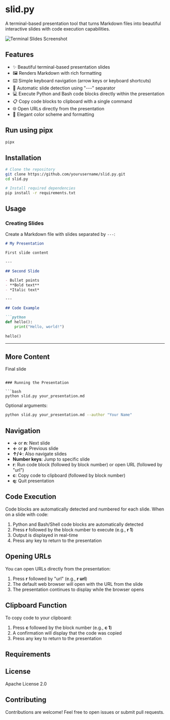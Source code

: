 # slid.py

A terminal-based presentation tool that turns Markdown files into beautiful interactive slides with code execution capabilities. 

![Terminal Slides Screenshot](https://via.placeholder.com/800x450)

## Features

- ✨ Beautiful terminal-based presentation slides
- 🖼️ Renders Markdown with rich formatting
- ⌨️ Simple keyboard navigation (arrow keys or keyboard shortcuts)
- 🔄 Automatic slide detection using "---" separator
- 💻 Execute Python and Bash code blocks directly within the presentation
- 📋 Copy code blocks to clipboard with a single command
- 🌐 Open URLs directly from the presentation
- 🎨 Elegant color scheme and formatting

## Run using pipx

```bash
pipx 
```

## Installation

```bash
# Clone the repository
git clone https://github.com/yourusername/slid.py.git
cd slid.py

# Install required dependencies
pip install -r requirements.txt
```

## Usage

### Creating Slides

Create a Markdown file with slides separated by `---`:

```markdown
# My Presentation

First slide content

---

## Second Slide

- Bullet points
- **Bold text**
- *Italic text*

---

## Code Example

```python
def hello():
    print("Hello, world!")
    
hello()
```

---

## More Content

Final slide
```

### Running the Presentation

```bash
python slid.py your_presentation.md
```

Optional arguments:
```bash
python slid.py your_presentation.md --author "Your Name"
```

## Navigation

- **→** or **n**: Next slide
- **←** or **p**: Previous slide
- **↑/↓**: Also navigate slides
- **Number keys**: Jump to specific slide
- **r**: Run code block (followed by block number) or open URL (followed by "url")
- **c**: Copy code to clipboard (followed by block number)
- **q**: Quit presentation

## Code Execution

Code blocks are automatically detected and numbered for each slide. When on a slide with code:

1. Python and Bash/Shell code blocks are automatically detected
2. Press **r** followed by the block number to execute (e.g., **r 1**)
3. Output is displayed in real-time
4. Press any key to return to the presentation

## Opening URLs

You can open URLs directly from the presentation:

1. Press **r** followed by "url" (e.g., **r url**)
2. The default web browser will open with the URL from the slide
3. The presentation continues to display while the browser opens

## Clipboard Function

To copy code to your clipboard:

1. Press **c** followed by the block number (e.g., **c 1**)
2. A confirmation will display that the code was copied
3. Press any key to return to the presentation

## Requirements



## License

Apache License 2.0

## Contributing

Contributions are welcome! Feel free to open issues or submit pull requests.